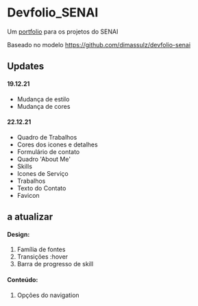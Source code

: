 # Devfolio_SENAI

</h1>Um <a href="https://aimeida.github.io/Devfolio_SENAI/">portfolio</a> para os projetos do SENAI</h1>

Baseado no modelo <a>https://github.com/dimassulz/devfolio-senai</a>

<h2>Updates</h2>
<h4>19.12.21</h4>
<ul>
	<li>Mudança de estilo</li>
	<li>Mudança de cores</li>
</ul>
<h4>22.12.21</h4>
<ul>
	<li>Quadro de Trabalhos</li>
	<li>Cores dos icones e detalhes</li>
	<li>Formulário de contato</li>
	<li>Quadro 'About Me'</li>
	<li>Skills</li>
	<li>Icones de Serviço</li>
	<li>Trabalhos</li>
	<li>Texto do Contato</li>
	<li>Favicon</li>
</ul>

<h2>a atualizar</h2>
<h4>Design:</h4>
<ol>
	<li>Família de fontes</li>
	<li>Transições :hover</li>
	<li>Barra de progresso de skill</li>
</ol>
<h4>Conteúdo:</h4>
<ol>
	<li>Opções do navigation</li>
</ol>
